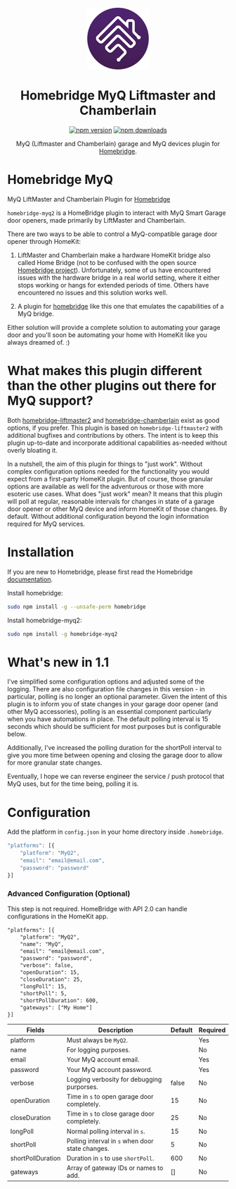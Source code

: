 <span align="center">

<a href="https://github.com/homebridge/verified/blob/master/verified-plugins.json"><img alt="homebridge-verified" src="https://github.com/homebridge/branding/blob/master/logos/homebridge-color-round.svg?sanitize=true" width="140px"></a>

# Homebridge MyQ Liftmaster and Chamberlain

<a href="https://www.npmjs.com/package/homebridge-myq2"><img title="npm version" src="https://badgen.net/npm/v/homebridge-myq2" ></a>
<a href="https://www.npmjs.com/package/homebridge-myq2"><img title="npm downloads" src="https://badgen.net/npm/dt/homebridge-myq2" ></a>

<p>MyQ (Liftmaster and Chamberlain) garage and MyQ devices plugin for <a href="https://homebridge.io">Homebridge</a>.</p>

</span>

# Homebridge MyQ
MyQ LiftMaster and Chamberlain Plugin for [Homebridge](https://homebridge.io)

`homebridge-myq2` is a HomeBridge plugin to interact with MyQ Smart Garage door openers, made primarily by LiftMaster and Chamberlain.

There are two ways to be able to control a MyQ-compatible garage door opener through HomeKit:

1. LiftMaster and Chamberlain make a hardware HomeKit bridge also called Home Bridge (not to be confused with the open source [Homebridge project](https://homebridge.io)).
Unfortunately, some of us have encountered issues with the hardware bridge in a real world setting, where it either stops working or hangs for extended periods of time.
Others have encountered no issues and this solution works well.

2. A plugin for [homebridge](https://homebridge.io) like this one that emulates the capabilities of a MyQ bridge.

Either solution will provide a complete solution to automating your garage door and you'll soon be automating your home with HomeKit like you always dreamed of. :)

# What makes this plugin different than the other plugins out there for MyQ support?
Both [homebridge-liftmaster2](https://github.com/luisiam/homebridge-liftmaster2) and [homebridge-chamberlain](https://github.com/caseywebdev/homebridge-chamberlain) exist as good
options, if you prefer. This plugin is based on `homebridge-liftmaster2` with additional bugfixes and contributions by others. The intent is to keep this plugin up-to-date and
incorporate additional capabilities as-needed without overly bloating it.

In a nutshell, the aim of this plugin for things to "just work". Without complex configuration options needed for the functionality you would expect from a first-party HomeKit plugin. But
of course, those granular options are available as well for the adventurous or those with more esoteric use cases. What does "just work" mean? It means that this plugin will poll at regular,
reasonable intervals for changes in state of a garage door opener or other MyQ device and inform HomeKit of those changes. By default. Without additional configuration beyond the login
information required for MyQ services.

# Installation
If you are new to Homebridge, please first read the Homebridge [documentation](https://homebridge.io).

Install homebridge:
```sh
sudo npm install -g --unsafe-perm homebridge
```
Install homebridge-myq2:
```sh
sudo npm install -g homebridge-myq2
```

# What's new in 1.1
I've simplified some configuration options and adjusted some of the logging. There are also configuration file changes in this version - in particular, polling is no longer an optional
parameter. Given the intent of this plugin is to inform you of state changes in your garage door opener (and other MyQ accessories), polling is an essential component particularly when
you have automations in place. The default polling interval is 15 seconds which should be sufficient for most purposes but is configurable below.

Additionally, I've increased the polling duration for the shortPoll interval to give you more time between opening and closing the garage door to allow for more granular state changes.

Eventually, I hope we can reverse engineer the service / push protocol that MyQ uses, but for the time being, polling it is.

# Configuration
Add the platform in `config.json` in your home directory inside `.homebridge`.

```js
"platforms": [{
    "platform": "MyQ2",
    "email": "email@email.com",
    "password": "password"
}]
```

### Advanced Configuration (Optional)
This step is not required. HomeBridge with API 2.0 can handle configurations in the HomeKit app.
```
"platforms": [{
    "platform": "MyQ2",
    "name": "MyQ",
    "email": "email@email.com",
    "password": "password",
    "verbose": false,
    "openDuration": 15,
    "closeDuration": 25,
    "longPoll": 15,
    "shortPoll": 5,
    "shortPollDuration": 600,
    "gateways": ["My Home"]
}]

```

| Fields            | Description                                      | Default | Required |
|-------------------|--------------------------------------------------|---------|----------|
| platform          | Must always be `MyQ2`.                           |         | Yes      |
| name              | For logging purposes.                            |         | No       |
| email             | Your MyQ account email.                          |         | Yes      |
| password          | Your MyQ account password.                       |         | Yes      |
| verbose           | Logging verbosity for debugging purporses.       | false   | No       |
| openDuration      | Time in `s` to open garage door completely.      | 15      | No       |
| closeDuration     | Time in `s` to close garage door completely.     | 25      | No       |
| longPoll          | Normal polling interval in `s`.                  | 15      | No       |
| shortPoll         | Polling interval in `s` when door state changes. | 5       | No       |
| shortPollDuration | Duration in `s` to use `shortPoll`.              | 600     | No       |
| gateways          | Array of gateway IDs or names to add.            | []      | No       |

